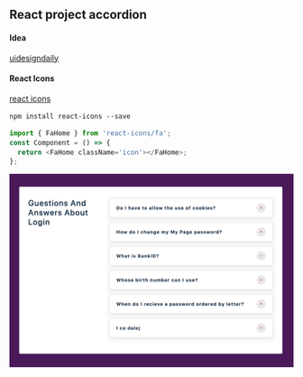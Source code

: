 ## React project accordion

#### Idea

[uidesigndaily](https://uidesigndaily.com/posts/sketch-accordion-website-day-1175)


#### React Icons

[react icons](https://react-icons.github.io/react-icons/)

```
npm install react-icons --save
```

```javascript
import { FaHome } from 'react-icons/fa';
const Component = () => {
  return <FaHome className='icon'></FaHome>;
};
```
![img](./src/assets/img.png)
